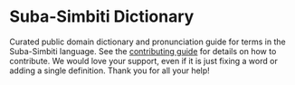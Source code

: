 
# Suba-Simbiti Dictionary

Curated public domain dictionary and pronunciation guide for terms in the Suba-Simbiti language. See the [contributing guide](https://github.com/drumworkteam/term/blob/make/.github/contributing.md) for details on how to contribute. We would love your support, even if it is just fixing a word or adding a single definition. Thank you for all your help!